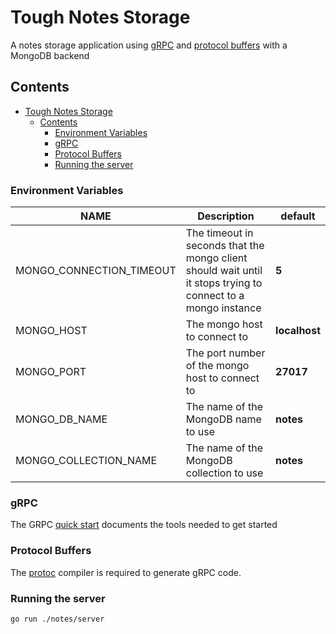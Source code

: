 # Tough Notes Storage

 A notes storage application using [gRPC](#grpc) and [protocol buffers](#protocol-buffers) with a MongoDB backend


## Contents
- [Tough Notes Storage](#tough-notes-storage)
  - [Contents](#contents)
    - [Environment Variables](#environment-variables)
    - [gRPC](#grpc)
    - [Protocol Buffers](#protocol-buffers)
    - [Running the server](#running-the-server)

### Environment Variables

| NAME                     | Description                                                                                                   | **default**   |
| ------------------------ | ------------------------------------------------------------------------------------------------------------- | ------------- |
| MONGO_CONNECTION_TIMEOUT | The timeout in seconds that the mongo client should wait until it stops trying to connect to a mongo instance | **5**         |
| MONGO_HOST               | The mongo host to connect to                                                                                  | **localhost** |
| MONGO_PORT               | The port number of the mongo host to connect to                                                               | **27017**     |
| MONGO_DB_NAME            | The name of the MongoDB name to use                                                                           | **notes**     |
| MONGO_COLLECTION_NAME    | The name of the MongoDB collection to use                                                                     | **notes**     |


### gRPC

The GRPC [quick start](https://grpc.io/docs/quickstart/go/) documents the tools
needed to get started

### Protocol Buffers

The [protoc](https://github.com/protocolbuffers/protobuf) compiler is required to generate gRPC code.

### Running the server

```bash
go run ./notes/server
```